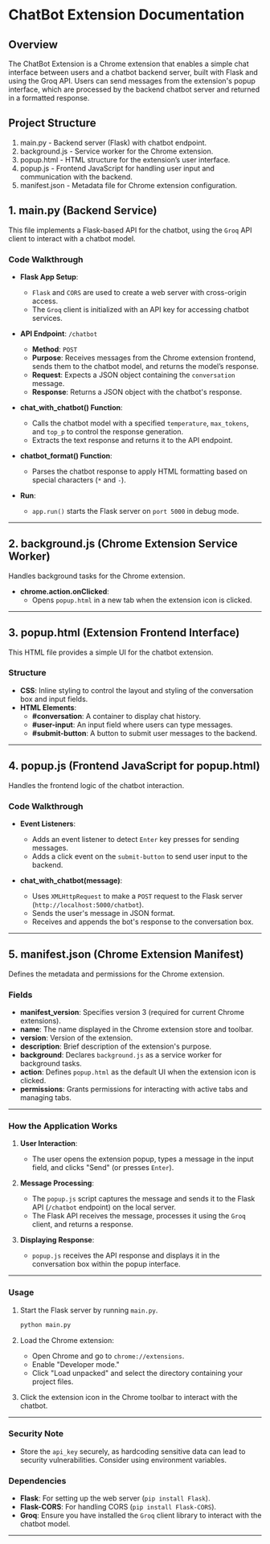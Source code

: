 # ChatBot Extension Documentation


## Overview

The ChatBot Extension is a Chrome extension that enables a simple chat interface between users and a chatbot backend server, built with Flask and using the Groq API. Users can send messages from the extension's popup interface, which are processed by the backend chatbot server and returned in a formatted response.

## Project Structure

   1. main.py - Backend server (Flask) with chatbot endpoint.
   2. background.js - Service worker for the Chrome extension.
   3. popup.html - HTML structure for the extension’s user interface.
   4. popup.js - Frontend JavaScript for handling user input and communication with the backend.
   5. manifest.json - Metadata file for Chrome extension configuration.

## **1. main.py** (Backend Service)

This file implements a Flask-based API for the chatbot, using the `Groq` API client to interact with a chatbot model.

### Code Walkthrough

- **Flask App Setup**:
  - `Flask` and `CORS` are used to create a web server with cross-origin access.
  - The `Groq` client is initialized with an API key for accessing chatbot services.

- **API Endpoint**: `/chatbot`
  - **Method**: `POST`
  - **Purpose**: Receives messages from the Chrome extension frontend, sends them to the chatbot model, and returns the model’s response.
  - **Request**: Expects a JSON object containing the `conversation` message.
  - **Response**: Returns a JSON object with the chatbot's response.

- **chat_with_chatbot() Function**:
  - Calls the chatbot model with a specified `temperature`, `max_tokens`, and `top_p` to control the response generation.
  - Extracts the text response and returns it to the API endpoint.

- **chatbot_format() Function**:
  - Parses the chatbot response to apply HTML formatting based on special characters (`*` and `-`).

- **Run**:
  - `app.run()` starts the Flask server on `port 5000` in debug mode.

---

## **2. background.js** (Chrome Extension Service Worker)

Handles background tasks for the Chrome extension.

- **chrome.action.onClicked**:
  - Opens `popup.html` in a new tab when the extension icon is clicked.

---

## **3. popup.html** (Extension Frontend Interface)

This HTML file provides a simple UI for the chatbot extension.

### Structure

- **CSS**: Inline styling to control the layout and styling of the conversation box and input fields.
- **HTML Elements**:
  - **#conversation**: A container to display chat history.
  - **#user-input**: An input field where users can type messages.
  - **#submit-button**: A button to submit user messages to the backend.

---

## **4. popup.js** (Frontend JavaScript for popup.html)

Handles the frontend logic of the chatbot interaction.

### Code Walkthrough

- **Event Listeners**:
  - Adds an event listener to detect `Enter` key presses for sending messages.
  - Adds a click event on the `submit-button` to send user input to the backend.

- **chat_with_chatbot(message)**:
  - Uses `XMLHttpRequest` to make a `POST` request to the Flask server (`http://localhost:5000/chatbot`).
  - Sends the user's message in JSON format.
  - Receives and appends the bot's response to the conversation box.

---

## **5. manifest.json** (Chrome Extension Manifest)

Defines the metadata and permissions for the Chrome extension.

### Fields

- **manifest_version**: Specifies version 3 (required for current Chrome extensions).
- **name**: The name displayed in the Chrome extension store and toolbar.
- **version**: Version of the extension.
- **description**: Brief description of the extension's purpose.
- **background**: Declares `background.js` as a service worker for background tasks.
- **action**: Defines `popup.html` as the default UI when the extension icon is clicked.
- **permissions**: Grants permissions for interacting with active tabs and managing tabs.

---

### **How the Application Works**

1. **User Interaction**:
   - The user opens the extension popup, types a message in the input field, and clicks "Send" (or presses `Enter`).

2. **Message Processing**:
   - The `popup.js` script captures the message and sends it to the Flask API (`/chatbot` endpoint) on the local server.
   - The Flask API receives the message, processes it using the `Groq` client, and returns a response.

3. **Displaying Response**:
   - `popup.js` receives the API response and displays it in the conversation box within the popup interface.

---

### **Usage**

1. Start the Flask server by running `main.py`.
   ```bash
   python main.py
   ```
2. Load the Chrome extension:
   - Open Chrome and go to `chrome://extensions`.
   - Enable "Developer mode."
   - Click "Load unpacked" and select the directory containing your project files.

3. Click the extension icon in the Chrome toolbar to interact with the chatbot.

---

### **Security Note**

- Store the `api_key` securely, as hardcoding sensitive data can lead to security vulnerabilities. Consider using environment variables.

### **Dependencies**

- **Flask**: For setting up the web server (`pip install Flask`).
- **Flask-CORS**: For handling CORS (`pip install Flask-CORS`).
- **Groq**: Ensure you have installed the `Groq` client library to interact with the chatbot model.

---